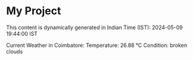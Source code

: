 # My Project

This content is dynamically generated in Indian Time (IST): 2024-05-09 19:44:00 IST


Current Weather in Coimbatore:
Temperature: 26.88 °C
Condition: broken clouds
